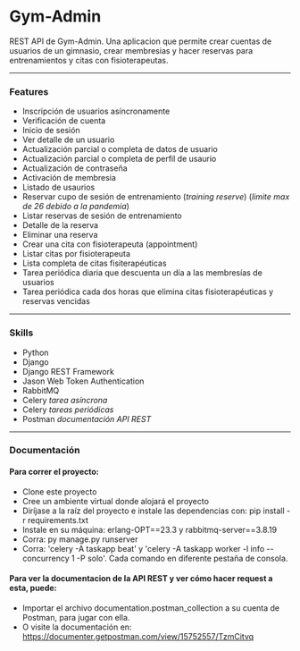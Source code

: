 # Gym-Admin
REST API de Gym-Admin. Una aplicacion que permite crear cuentas de usuarios de un gimnasio, crear membresias y hacer reservas para entrenamientos y citas con fisioterapeutas.

----
### Features
- Inscripción de usuarios asíncronamente
- Verificación de cuenta
- Inicio de sesión 
- Ver detalle de un usuario
- Actualización parcial o completa de datos de usuario
- Actualización parcial o completa de perfil de usaurio
- Actualización de contraseña 
- Activación de membresia
- Listado de usaurios
- Reservar cupo de sesión de entrenamiento (*training reserve*) (*limite max de 26 debido a la pandemia*)
- Listar reservas de sesión de entrenamiento
- Detalle de la reserva
- Eliminar una reserva
- Crear una cita con fisioterapeuta (appointment)
- Listar citas por fisioterapeuta
- Lista completa de citas fisiterapéuticas 
- Tarea periódica diaria que descuenta un día a las membresías de usuarios
- Tarea periódica cada dos horas que elimina citas fisioterapéuticas y reservas vencidas
----

### Skills  
- Python
- Django
- Django REST Framework
- Jason Web Token Authentication
- RabbitMQ
- Celery *tarea asíncrona*
- Celery *tareas periódicas*
- Postman *documentación API REST*
----

### Documentación 
#### Para correr el proyecto:
- Clone este proyecto
- Cree un ambiente virtual donde alojará el proyecto
- Diríjase a la raíz del proyecto e instale las dependencias con: pip install -r requirements.txt
- Instale en su máquina: erlang-OPT==23.3 y rabbitmq-server==3.8.19
- Corra: py manage.py runserver 
- Corra: 'celery -A taskapp beat' y 'celery -A taskapp worker -l info --concurrency 1 -P solo'. Cada comando en diferente pestaña de consola.

#### Para ver la documentacion de la API REST y ver cómo hacer request a esta, puede:
- Importar el archivo documentation.postman_collection a su cuenta de Postman, para jugar con ella.
- O visite la documentación en: https://documenter.getpostman.com/view/15752557/TzmCitvq 
